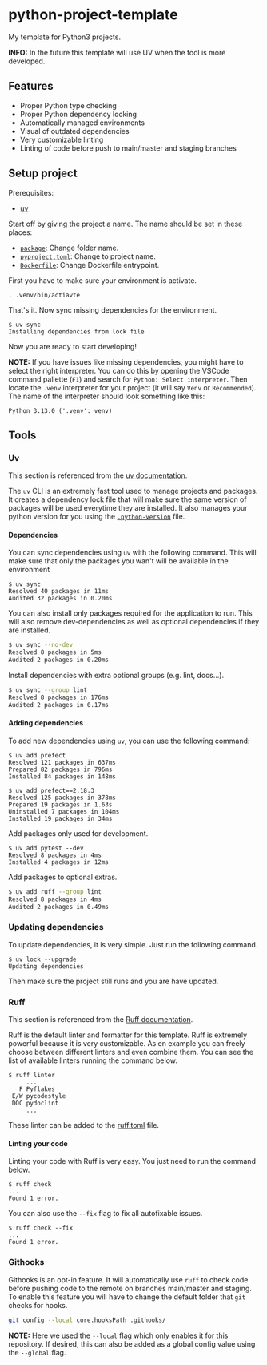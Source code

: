 # python-project-template

My template for Python3 projects.

**INFO:** In the future this template will use UV when the tool is more developed.

## Features

- Proper Python type checking
- Proper Python dependency locking
- Automatically managed environments
- Visual of outdated dependencies
- Very customizable linting
- Linting of code before push to main/master and staging branches

## Setup project

Prerequisites:

- [uv](https://docs.astral.sh/uv/)

Start off by giving the project a name. The name should be set in these places:

- [`package`](package): Change folder name.
- [`pyproject.toml`](pyproject.toml#L2): Change to project name.
- [`Dockerfile`](Dockerfile#L999): Change Dockerfile entrypoint.

First you have to make sure your environment is activate.

```shell
. .venv/bin/actiavte
```

That's it. Now sync missing dependencies for the environment.

```shell
$ uv sync
Installing dependencies from lock file
```

Now you are ready to start developing!

**NOTE:** If you have issues like missing dependencies, you might have to select the right interpreter.
You can do this by opening the VSCode command pallette (`F1`) and search for `Python: Select interpreter`.
Then locate the `.venv` interpreter for your project (it will say `Venv` or `Recommended`). The name of
the interpreter should look something like this:

```text
Python 3.13.0 ('.venv': venv)
```

## Tools

### Uv

This section is referenced from the [uv documentation](https://docs.astral.sh/uv/).

The `uv` CLI is an extremely fast tool used to manage projects and packages. It creates a dependency lock file
that will make sure the same version of packages will be used everytime they are installed. It also manages your
python version for you using the [`.python-version`](.python-version) file.

#### Dependencies

You can sync dependencies using `uv` with the following command. This will make sure that only the packages you
wan't will be available in the environment

```shell
$ uv sync
Resolved 40 packages in 11ms
Audited 32 packages in 0.20ms
```

You can also install only packages required for the application to run. This will also remove dev-dependencies
as well as optional dependencies if they are installed.

<!-- TODO: Find the right command (https://docs.astral.sh/uv/concepts/dependencies/#optional-dependencies) -->

```bash
$ uv sync --no-dev
Resolved 8 packages in 5ms
Audited 2 packages in 0.20ms
```

Install dependencies with extra optional groups (e.g. lint, docs...).

```bash
$ uv sync --group lint
Resolved 8 packages in 176ms
Audited 2 packages in 0.17ms
```

#### Adding dependencies

To add new dependencies using `uv`, you can use the following command:

```shell
$ uv add prefect
Resolved 121 packages in 637ms
Prepared 82 packages in 796ms
Installed 84 packages in 148ms

$ uv add prefect==2.18.3
Resolved 125 packages in 378ms
Prepared 19 packages in 1.63s
Uninstalled 7 packages in 104ms
Installed 19 packages in 34ms
```

Add packages only used for development.

```shell
$ uv add pytest --dev
Resolved 8 packages in 4ms
Installed 4 packages in 12ms
```

Add packages to optional extras.

```bash
$ uv add ruff --group lint
Resolved 8 packages in 4ms
Audited 2 packages in 0.49ms
```

### Updating dependencies

To update dependencies, it is very simple. Just run the following command.

```shell
$ uv lock --upgrade
Updating dependencies
```

Then make sure the project still runs and you are have updated.

### Ruff

This section is referenced from the [Ruff documentation](https://docs.astral.sh/ruff/).

Ruff is the default linter and formatter for this template. Ruff is extremely powerful
because it is very customizable. As en example you can freely choose between different linters
and even combine them. You can see the list of available linters running the command below.

```shell
$ ruff linter
     ...
   F Pyflakes
 E/W pycodestyle
 DOC pydoclint
     ...
```

These linter can be added to the [ruff.toml](ruff.toml) file.

#### Linting your code

Linting your code with Ruff is very easy. You just need to run the command below.

```shell
$ ruff check
...
Found 1 error.
```

You can also use the `--fix` flag to fix all autofixable issues.

```shell
$ ruff check --fix
...
Found 1 error.
```

### Githooks

Githooks is an opt-in feature. It will automatically use `ruff` to check code before pushing
code to the remote on branches main/master and staging. To enable this feature you will have to
change the default folder that `git` checks for hooks.

```bash
git config --local core.hooksPath .githooks/
```

**NOTE:** Here we used the `--local` flag which only enables it for this repository. If desired, this
can also be added as a global config value using the `--global` flag.
